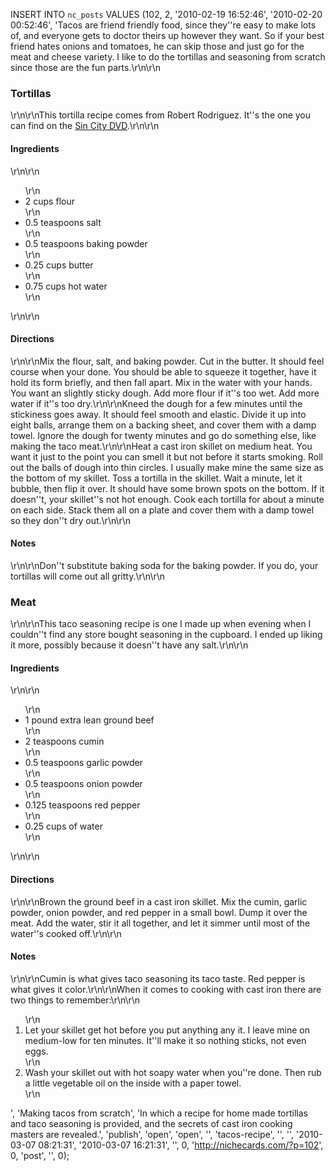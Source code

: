 <!--
title:
created:
updated:
slug:
tags:
-->
INSERT INTO `nc_posts` VALUES (102, 2, '2010-02-19 16:52:46', '2010-02-20 
00:52:46', 'Tacos are friend friendly food, since they''re easy to make lots 
of, and everyone gets to doctor theirs up however they want. So if your best 
friend hates onions and tomatoes, he can skip those and just go for the meat 
and cheese variety. I like to do the tortillas and seasoning from scratch since 
those are the fun parts.\r\n\r\n<h3>Tortillas</h3>\r\n\r\nThis tortilla recipe 
comes from Robert Rodriguez. It''s the one you can find on the <a 
href="http://amazon.com/Sin-City-Unrated-Two-Disc-Collectors/dp/B000BCKFWK" 
title="Buy &#8220;Sin City&#8221; from Amazon.">Sin City <abbr title="Digital 
Video Disk">DVD</abbr></a>.\r\n\r\n<h4>Ingredients</h4>\r\n\r\n<ul>\r\n<li>2 
cups flour</li>\r\n<li>0.5 teaspoons salt</li>\r\n<li>0.5 teaspoons baking 
powder</li>\r\n<li>0.25 cups butter</li>\r\n<li>0.75 cups hot 
water</li>\r\n</ul>\r\n\r\n<h4>Directions</h4>\r\n\r\nMix the flour, salt, and 
baking powder. Cut in the butter. It should feel course when your done. You 
should be able to squeeze it together, have it hold its form briefly, and then 
fall apart. Mix in the water with your hands. You want an slightly sticky 
dough. Add more flour if it''s too wet. Add more water if it''s too 
dry.\r\n\r\nKneed the dough for a few minutes until the stickiness goes away. 
It should feel smooth and elastic. Divide it up into eight balls, arrange them 
on a backing sheet, and cover them with a damp towel. Ignore the dough for 
twenty minutes and go do something else, like making the taco meat.\r\n\r\nHeat 
a cast iron skillet on medium heat. You want it just to the point you can smell 
it but not before it starts smoking. Roll out the balls of dough into thin 
circles. I usually make mine the same size as the bottom of my skillet. Toss a 
tortilla in the skillet. Wait a minute, let it bubble, then flip it over. It 
should have some brown spots on the bottom. If it doesn''t, your skillet''s not 
hot enough. Cook each tortilla for about a minute on each side. Stack them all 
on a plate and cover them with a damp towel so they don''t dry 
out.\r\n\r\n<h4>Notes</h4>\r\n\r\nDon''t substitute baking soda for the baking 
powder. If you do, your tortillas will come out all 
gritty.\r\n\r\n<h3>Meat</h3>\r\n\r\nThis taco seasoning recipe is one I made up 
when evening when I couldn''t find any store bought seasoning in the cupboard. 
I ended up liking it more, possibly because it doesn''t have any 
salt.\r\n\r\n<h4>Ingredients</h4>\r\n\r\n<ul>\r\n<li>1 pound extra lean ground 
beef</li>\r\n<li>2 teaspoons cumin</li>\r\n<li>0.5 teaspoons garlic 
powder</li>\r\n<li>0.5 teaspoons onion powder</li>\r\n<li>0.125 teaspoons red 
pepper</li>\r\n<li>0.25 cups of 
water</li>\r\n</ul>\r\n\r\n<h4>Directions</h4>\r\n\r\nBrown the ground beef in 
a cast iron skillet. Mix the cumin, garlic powder, onion powder, and red pepper 
in a small bowl. Dump it over the meat. Add the water, stir it all together, 
and let it simmer until most of the water''s cooked off.\r\n\r\n<h4 
id="notes">Notes</h4>\r\n\r\nCumin is what gives taco seasoning its taco taste. 
Red pepper is what gives it color.\r\n\r\nWhen it comes to cooking with cast 
iron there are two things to remember:\r\n\r\n<ol>\r\n<li>Let your skillet get 
hot before you put anything any it. I leave mine on medium-low for ten minutes. 
It''ll make it so nothing sticks, not even eggs.</li>\r\n<li>Wash your skillet 
out with hot soapy water when you''re done. Then rub a little vegetable oil on 
the inside with a paper towel.</li>\r\n</ol>', 'Making tacos from scratch', 'In 
which a recipe for home made tortillas and taco seasoning is provided, and the 
secrets of cast iron cooking masters are revealed.', 'publish', 'open', 'open', 
'', 'tacos-recipe', '', '', '2010-03-07 08:21:31', '2010-03-07 16:21:31', '', 
0, 'http://nichecards.com/?p=102', 0, 'post', '', 0);
